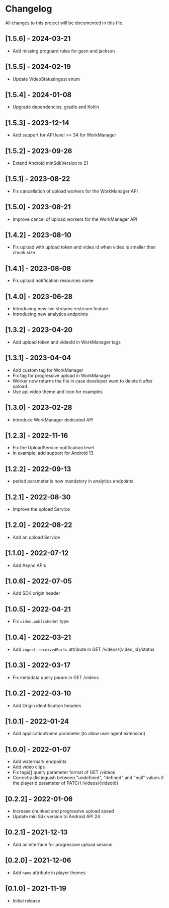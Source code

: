 # Changelog
All changes to this project will be documented in this file.

## [1.5.6] - 2024-03-21
- Add missing proguard rules for gson and jackson

## [1.5.5] - 2024-02-19
- Update VideoStatusIngest enum

## [1.5.4] - 2024-01-08
- Upgrade dependencies, gradle and Kotlin

## [1.5.3] - 2023-12-14
- Add support for API level >= 34 for WorkManager

## [1.5.2] - 2023-09-26
- Extend Android minSdkVersion to 21

## [1.5.1] - 2023-08-22
- Fix cancellation of upload workers for the WorkManager API

## [1.5.0] - 2023-08-21
- Improve cancel of upload workers for the WorkManager API

## [1.4.2] - 2023-08-10
- Fix upload with upload token and video id when video is smaller than chunk size

## [1.4.1] - 2023-08-08
- Fix upload notification resources name

## [1.4.0] - 2023-06-28
- Introducing new live streams restream feature
- Introducing new analytics endpoints

## [1.3.2] - 2023-04-20
- Add upload token and videoId in WorkManager tags

## [1.3.1] - 2023-04-04
- Add custom tag for WorkManager
- Fix tag for progressive upload in WorkManager
- Worker now returns the file in case developer want to delete it after upload.
- Use api.video theme and icon for examples

## [1.3.0] - 2023-02-28
- Introduce WorkManager dedicated API

## [1.2.3] - 2022-11-16
- Fix the UploadService notification level
- In example, add support for Android 13

## [1.2.2] - 2022-09-13
- period parameter is now mandatory in analytics endpoints

## [1.2.1] - 2022-08-30
- Improve the upload Service

## [1.2.0] - 2022-08-22
- Add an upload Service

## [1.1.0] - 2022-07-12
- Add Async APIs

## [1.0.6] - 2022-07-05
- Add SDK origin header

## [1.0.5] - 2022-04-21
- Fix `video.publishedAt` type

## [1.0.4] - 2022-03-21
- Add `ingest.receivedParts` attribute in GET /videos/{video_id}/status

## [1.0.3] - 2022-03-17
- Fix metadata query param in GET /videos

## [1.0.2] - 2022-03-10
- Add Origin identification headers

## [1.0.1] - 2022-01-24
- Add applicationName parameter (to allow user agent extension)

## [1.0.0] - 2022-01-07
- Add watermark endpoints
- Add video clips
- Fix tags[] query parameter format of GET /videos
- Correctly distinguish between "undefined", "defined" and "null" values if the playerId parameter of PATCH /videos/{videoId}

## [0.2.2] - 2022-01-06
- Increase chunked and progressive upload speed
- Update min Sdk version to Android API 24

## [0.2.1] - 2021-12-13
- Add an interface for progressive upload session

## [0.2.0] - 2021-12-06
- Add `name` attribute in player themes

## [0.1.0] - 2021-11-19
- Initial release
